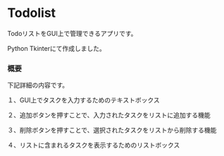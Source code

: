 # Todolist
TodoリストをGUI上で管理できるアプリです。

Python Tkinterにて作成しました。

### 概要
下記詳細の内容です。

１、GUI上でタスクを入力するためのテキストボックス

２、追加ボタンを押すことで、入力されたタスクをリストに追加する機能

３、削除ボタンを押すことで、選択されたタスクをリストから削除する機能

４、リストに含まれるタスクを表示するためのリストボックス
